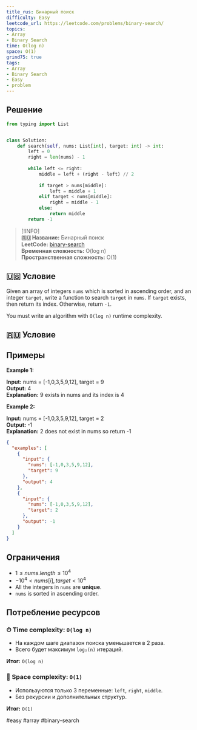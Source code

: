 ```yaml
---
title_rus: Бинарный поиск
difficulty: Easy
leetcode_url: https://leetcode.com/problems/binary-search/
topics:
- Array
- Binary Search
time: O(log n)
space: O(1)
grind75: true
tags:
- Array
- Binary Search
- Easy
- problem
---
```

## Решение

```python
from typing import List


class Solution:  
    def search(self, nums: List[int], target: int) -> int:  
        left = 0  
        right = len(nums) - 1  
  
        while left <= right:  
            middle = left + (right - left) // 2  
  
            if target > nums[middle]:  
                left = middle + 1  
            elif target < nums[middle]:  
                right = middle - 1  
            else:  
                return middle  
        return -1
```

> [!INFO]  
> **🇷🇺 Название:** Бинарный поиск  
> **LeetCode:** [binary-search](https://leetcode.com/problems/binary-search/)  
> **Временная сложность:** O(log n)  
> **Пространственная сложность:** O(1)  



## 🇺🇸 Условие

Given an array of integers `nums` which is sorted in ascending order, and an integer `target`, write a function to search `target` in `nums`. If `target` exists, then return its index. Otherwise, return `-1`.

You must write an algorithm with `O(log n)` runtime complexity.

## 🇷🇺 Условие

<!-- Место для вставки перевода на русском языке -->

## Примеры

**Example 1:**

**Input:** nums = [-1,0,3,5,9,12], target = 9  
**Output:** 4  
**Explanation:** 9 exists in nums and its index is 4

**Example 2:**

**Input:** nums = [-1,0,3,5,9,12], target = 2  
**Output:** -1  
**Explanation:** 2 does not exist in nums so return -1

```json
{
  "examples": [
    {
      "input": {
        "nums": [-1,0,3,5,9,12],
        "target": 9
      },
      "output": 4
    },
    {
      "input": {
        "nums": [-1,0,3,5,9,12],
        "target": 2
      },
      "output": -1
    }
  ]
}
```

## Ограничения

- $1 \leq nums.length \leq 10^4$
- $-10^4 < nums[i], target < 10^4$
- All the integers in `nums` are **unique**.
- `nums` is sorted in ascending order.

## Потребление ресурсов
### ⏱ Time complexity: `O(log n)`

- На каждом шаге диапазон поиска уменьшается в 2 раза.
- Всего будет максимум `log₂(n)` итераций.

**Итог:** `O(log n)`

### 🧠 Space complexity: `O(1)`

- Используются только 3 переменные: `left`, `right`, `middle`.
- Без рекурсии и дополнительных структур.

**Итог:** `O(1)`

#easy #array #binary-search

